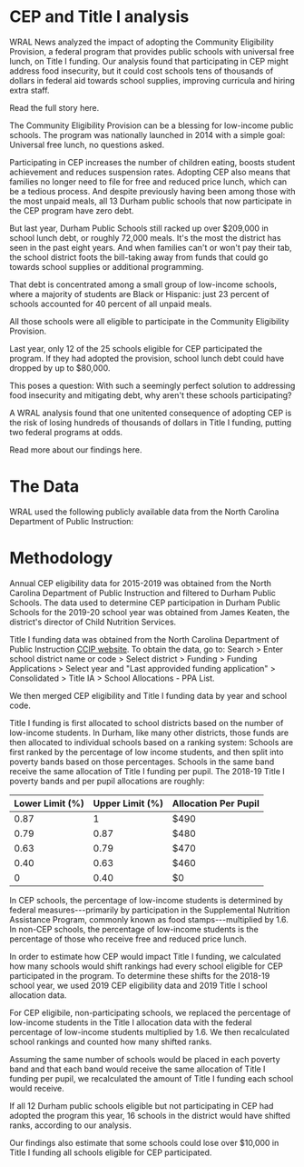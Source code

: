 # CEP and Title I analysis
WRAL News analyzed the impact of adopting the Community Eligibility Provision, a federal program that provides public schools with universal free lunch, on Title I funding. Our analysis found that participating in CEP might address food insecurity, but it could cost schools tens of thousands of dollars in federal aid towards school supplies, improving curricula and hiring extra staff.

Read the full story here.

The Community Eligibility Provision can be a blessing for low-income public schools. The program was nationally launched in 2014 with a simple goal: Universal free lunch, no questions asked.

Participating in CEP increases the number of children eating, boosts student achievement and reduces suspension rates. Adopting CEP also means that families no longer need to file for free and reduced price lunch, which can be a tedious process. And despite previously having been among those with the most unpaid meals, all 13 Durham public schools that now participate in the CEP program have zero debt.

But last year, Durham Public Schools still racked up over $209,000 in school lunch debt, or roughly 72,000 meals. It's the most the district has seen in the past eight years. And when families can't or won't pay their tab, the school district foots the bill-taking away from funds that could go towards school supplies or additional programming.

That debt is concentrated among a small group of low-income schools, where a majority of students are Black or Hispanic: just 23 percent of schools accounted for 40 percent of all unpaid meals.

All those schools were all eligible to participate in the Community Eligibility Provision.

Last year, only 12 of the 25 schools eligible for CEP participated the program. If they had adopted the provision, school lunch debt could have dropped by up to $80,000.

This poses a question: With such a seemingly perfect solution to addressing food insecurity and mitigating debt, why aren't these schools participating?

A WRAL analysis found that one unitented consequence of adopting CEP is the risk of losing hundreds of thousands of dollars in Title I funding, putting two federal programs at odds.

Read more about our findings here.

# The Data
WRAL used the following publicly available data from the North Carolina Department of Public Instruction:

# Methodology
Annual CEP eligibility data for 2015-2019 was obtained from the North Carolina Department of Public Instruction and filtered to Durham Public Schools. The data used to determine CEP participation in Durham Public Schools for the 2019-20 school year was obtained from James Keaten, the district's director of Child Nutrition Services. 

Title I funding data was obtained from the North Carolina Department of Public Instruction [CCIP website](https://ccip.schools.nc.gov/Default.aspx?ccipSessionKey=636925140797247010). To obtain the data, go to: Search > Enter school district name or code > Select district > Funding > Funding Applications > Select year and "Last approvided funding application" > Consolidated > Title IA > School Allocations - PPA List.

We then merged CEP eligibility and Title I funding data by year and school code.

Title I funding is first allocated to school districts based on the number of low-income students. In Durham, like many other districts, those funds are then allocated to individual schools based on a ranking system: Schools are first ranked by the percentage of low income students, and then split into poverty bands based on those percentages. Schools in the same band receive the same allocation of Title I funding per pupil. The 2018-19 Title I poverty bands and per pupil allocations are roughly:

Lower Limit (%) | Upper Limit (%) | Allocation Per Pupil
--------------- | --------------- | --------------------
0.87 | 1 | $490
0.79 | 0.87 | $480
0.63 | 0.79 | $470
0.40 | 0.63 | $460
0| 0.40 | $0

In CEP schools, the percentage of low-income students is determined by federal measures---primarily by participation in the Supplemental Nutrition Assistance Program, commonly known as food stamps---multiplied by 1.6. In non-CEP schools, the percentage of low-income students is the percentage of those who receive free and reduced price lunch.

In order to estimate how CEP would impact Title I funding, we calculated how many schools would shift rankings had every school eligible for CEP participated in the program. To determine these shifts for the 2018-19 school year, we used 2019 CEP eligibility data and 2019 Title I school allocation data.

For CEP eligibile, non-participating schools, we replaced the percentage of low-income students in the Title I allocation data with the federal percentage of low-income students multiplied by 1.6. We then recalculated school rankings and counted how many shifted ranks.

Assuming the same number of schools would be placed in each poverty band and that each band would receive the same allocation of Title I funding per pupil, we recalculated the amount of Title I funding each school would receive.

If all 12 Durham public schools eligible but not participating in CEP had adopted the program this year, 16 schools in the district would have shifted ranks, according to our analysis.

Our findings also estimate that some schools could lose over $10,000 in Title I funding all schools eligible for CEP participated.
